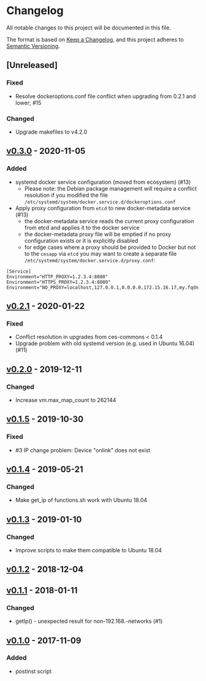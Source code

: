 # Changelog

All notable changes to this project will be documented in this file.

The format is based on [Keep a Changelog](https://keepachangelog.com/en/1.0.0/),
and this project adheres to [Semantic Versioning](https://semver.org/spec/v2.0.0.html).

## [Unreleased]
### Fixed
- Resolve dockeroptions.conf file conflict when upgrading from 0.2.1 and lower; #15

### Changed
- Upgrade makefiles to v4.2.0

## [v0.3.0](https://github.com/cloudogu/ces-commons/releases/tag/v0.3.0) - 2020-11-05
### Added
* systemd docker service configuration (moved from ecosystem) (#13)
    * Please note: the Debian package management will require a conflict resolution if you modified the file `/etc/systemd/system/docker.service.d/dockeroptions.conf`
* Apply proxy configuration from `etcd` to new docker-metadata service (#13)
    * the docker-metadata service reads the current proxy configuration from etcd and applies it to the docker service 
    * the docker-metadata proxy file will be emptied if no proxy configuration exists or it is explicitly disabled
    * for edge cases where a proxy should be provided to Docker but not to the `cesapp` via `etcd` you may want to create a separate file `/etc/systemd/system/docker.service.d/proxy.conf`:

```
[Service]
Environment="HTTP_PROXY=1.2.3.4:8080"
Environment="HTTPS_PROXY=1.2.3.4:8080"
Environment="NO_PROXY=localhost,127.0.0.1,0.0.0.0,172.15.16.17,my.fqdn.or.external.ingress.domain.net"
```


## [v0.2.1](https://github.com/cloudogu/ces-commons/releases/tag/v0.2.1) - 2020-01-22
### Fixed
* Conflict resolution in upgrades from ces-commons < 0.1.4
* Upgrade problem with old systemd version (e.g. used in Ubuntu 16.04) (#11)

## [v0.2.0](https://github.com/cloudogu/ces-commons/releases/tag/v0.2.0) - 2019-12-11
### Changed
* Increase vm.max_map_count to 262144

## [v0.1.5](https://github.com/cloudogu/ces-commons/releases/tag/v0.1.5) - 2019-10-30
### Fixed
* #3 IP change problem: Device "onlink" does not exist

## [v0.1.4](https://github.com/cloudogu/ces-commons/releases/tag/v0.1.4) - 2019-05-21
### Changed
* Make get_ip of functions.sh work with Ubuntu 18.04

## [v0.1.3](https://github.com/cloudogu/ces-commons/releases/tag/v0.1.3) - 2019-01-10
### Changed
* Improve scripts to make them compatible to Ubuntu 18.04

## [v0.1.2](https://github.com/cloudogu/ces-commons/releases/tag/v0.1.2) - 2018-12-04

## [v0.1.1](https://github.com/cloudogu/ces-commons/releases/tag/v0.1.1) - 2018-01-11
### Changed
* getIp() - unexpected result for non-192.168.-networks (#1)

## [v0.1.0](https://github.com/cloudogu/ces-commons/releases/tag/v0.1.0) - 2017-11-09
### Added
* postinst script
